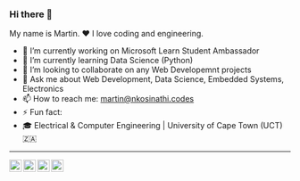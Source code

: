 ### Hi there 👋

<!--
**nkosinathintuli/nkosinathintuli** is a ✨ _special_ ✨ repository because its `README.md` (this file) appears on your GitHub profile. 
**My name is Nkosinathi my friends call me Martin. I love coding and engineering, I enjoy breaking and playing with stuff and puzzles 
Here are some ideas to get you started:
👨‍💻 🧑‍💼 🧑‍🔬 👨‍🎓 💯 💥 🤖 👽 🤳 ✍ 🙌 💤 👨‍🎨 🧑‍✈️ 🦄
- 🔭 I’m currently working on ...
- 🌱 I’m currently learning ...
- 👯 I’m looking to collaborate on ...
- 🤔 I’m looking for help with ...
- 💬 Ask me about ...
- 📫 How to reach me: ...
- 😄 Pronouns: ...
- ⚡ Fun fact: ...
- 🎓
-->


My name is Martin. ❤️ I love coding and engineering.

- 🔭 I’m currently working on Microsoft Learn Student Ambassador
- 🌱 I’m currently learning Data Science (Python)
- 👯 I’m looking to collaborate on any Web Developemnt projects
- 💬 Ask me about Web Development, Data Science, Embedded Systems, Electronics 
- 📫 How to reach me: martin@nkosinathi.codes
- ⚡ Fun fact: 
- 🎓 Electrical & Computer Engineering | University of Cape Town (UCT) 🇿🇦 


---
<a href="https://www.linkedin.com/in/nksnthntl/">
  <img align="left" alt="Linkedin" width="22px" src="https://cdn.jsdelivr.net/npm/simple-icons@v3/icons/linkedin.svg" />
</a>
<a href="https://www.instagram.com/nksnthntl/">
  <img align="left" alt="Instagram" width="22px" src="https://cdn.jsdelivr.net/npm/simple-icons@v3/icons/instagram.svg" />
</a>
<a href="https://www.twitter.com/nksnthntl/">
  <img align="left" alt="Twitter" width="22px" src="https://cdn.jsdelivr.net/npm/simple-icons@v3/icons/twitter.svg" />
</a>
<a href="https://www.facebook.com/nksnthntl/">
  <img align="left" alt="Facebook" width="22px" src="https://cdn.jsdelivr.net/npm/simple-icons@v3/icons/facebook.svg" />
</a>
<!--
<a href="https://www.instagram.com/nksnthntl/">
  <img align="left" alt="Instagram" width="22px" src="https://cdn.jsdelivr.net/npm/simple-icons@v3/icons/instagram.svg" />
</a>
-->

<br>
<br>

<!--
![HitCount](http://hits.dwyl.com/nksinathintuli/nkosinathintuli.svg)
-->
